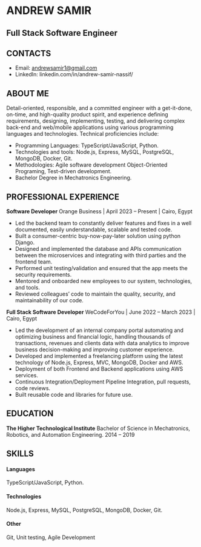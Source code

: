 # ANDREW SAMIR
## Full Stack Software Engineer
## CONTACTS
- Email: andrewsamir1@gmail.com
- LinkedIn: linkedin.com/in/andrew-samir-nassif/

##  **ABOUT ME**



Detail-oriented, responsible, and a committed engineer with a get-it-done, on-time, and high-quality product spirit, and experience defining requirements, designing, implementing, testing, and delivering complex back-end and web/mobile applications using various programming languages and technologies. Technical proficiencies include:

- Programming Languages: TypeScript/JavaScript, Python.
- Technologies and tools: Node.js, Express, MySQL, PostgreSQL, MongoDB, Docker, Git.
- Methodologies: Agile software development Object-Oriented Programing, Test-driven development.
- Bachelor Degree in Mechatronics Engineering.



## PROFESSIONAL EXPERIENCE
**Software Developer**
Orange Business | April 2023 – Present | Cairo, Egypt
- Led the backend team to constantly deliver features and fixes in a well documented, easily understandable, scalable and tested code.
- Built a consumer-centric buy-now-pay-later solution using python Django.
- Designed and implemented the database and APIs communication between the microservices and integrating with third parties and the frontend team.
- Performed unit testing/validation and ensured that the app meets the security requirements.
- Mentored and onboarded new employees to our system, technologies, and tools.
- Reviewed colleagues’ code to maintain the quality, security, and maintainability of our code.


**Full Stack Software Developer**
WeCodeForYou | June 2022 – March 2023 | Cairo, Egypt
- Led the development of an internal company portal automating and optimizing business and financial logic, handling thousands of
transactions, revenues and clients data with data analytics to improve business decision-making and improving customer experience.
- Developed and implemented a freelancing platform using the latest technology of Node.js, Express, MVC, MongoDB, Docker and AWS.
- Deployment of both Frontend and Backend applications using AWS services.
- Continuous Integration/Deployment Pipeline Integration, pull requests, code reviews.
- Built reusable code and libraries for future use.

## EDUCATION
**The Higher Technological Institute**
Bachelor of Science in Mechatronics, Robotics, and Automation Engineering.
2014 – 2019

## <b> SKILLS</b>

#### Languages
TypeScript/JavaScript, Python.

#### Technologies
Node.js, Express, MySQL, PostgreSQL, MongoDB, Docker, Git.

#### Other 
Git, Unit testing, Agile Development
